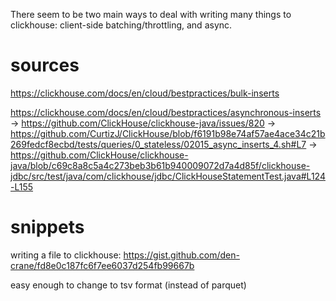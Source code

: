 There seem to be two main ways to deal with writing many things to clickhouse: client-side batching/throttling, and async.

# sources

https://clickhouse.com/docs/en/cloud/bestpractices/bulk-inserts

https://clickhouse.com/docs/en/cloud/bestpractices/asynchronous-inserts
    -> https://github.com/ClickHouse/clickhouse-java/issues/820
        -> https://github.com/CurtizJ/ClickHouse/blob/f6191b98e74af57ae4ace34c21b269fedcf8ecbd/tests/queries/0_stateless/02015_async_inserts_4.sh#L7
        -> https://github.com/ClickHouse/clickhouse-java/blob/c69c8a8c5a4c273beb3b61b940009072d7a4d85f/clickhouse-jdbc/src/test/java/com/clickhouse/jdbc/ClickHouseStatementTest.java#L124-L155


# snippets

writing a file to clickhouse: https://gist.github.com/den-crane/fd8e0c187fc6f7ee6037d254fb99667b

easy enough to change to tsv format (instead of parquet)